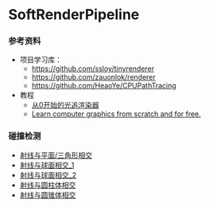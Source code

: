 # SoftRenderPipeline

### 参考资料
* 项目学习库：
  * https://github.com/ssloy/tinyrenderer
  * https://github.com/zauonlok/renderer
  * https://github.com/HeaoYe/CPUPathTracing
* 教程
  * [从0开始的光追渲染器](https://www.bilibili.com/video/BV1MJYAeYEDk/?spm_id_from=333.1387.favlist.content.click&vd_source=ea1126481fe967c5595662e4c804d212)
  * [Learn computer graphics from scratch and for free.](https://www.scratchapixel.com/index.html)

### 碰撞检测
* [射线与平面/三角形相交](https://www.bilibili.com/video/BV1jf421o71e?spm_id_from=333.788.videopod.sections&vd_source=ea1126481fe967c5595662e4c804d212)
* [射线与球面相交_1](https://www.bilibili.com/video/BV1W9DSYmE6o/?spm_id_from=333.337.search-card.all.click&vd_source=ea1126481fe967c5595662e4c804d212)
* [射线与球面相交_2](https://www.bilibili.com/video/BV1yq421w7sN?spm_id_from=333.788.videopod.sections&vd_source=ea1126481fe967c5595662e4c804d212)
* [射线与圆柱体相交](https://www.bilibili.com/video/BV18m41167s1?spm_id_from=333.788.videopod.sections&vd_source=ea1126481fe967c5595662e4c804d212)
* [射线与圆锥体相交](https://www.bilibili.com/video/BV1wm41167pG?spm_id_from=333.788.videopod.sections&vd_source=ea1126481fe967c5595662e4c804d212)